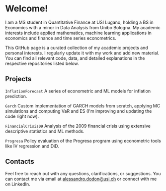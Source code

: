# Welcome!

I am a MS student in Quantitative Finance at USI Lugano, holding a BS in Economics with a minor in Data Analysis from Unibo Bologna. My academic interests include applied mathematics, machine learning applications in economics and finance and time series econometrics.

This GitHub page is a curated collection of my academic projects and personal interests. I regularly update it with my work and add new material. You can find all relevant code, data, and detailed explanations in the respective repositories listed below.

## Projects

`InflationForecast` A series of econometric and ML models for inflation prediction.

`Garch` Custom implementation of GARCH models from scratch, applying MC simulations and computing VaR and ES (I'm improving and updating the code right now).

`FinancialCrisis09` Analysis of the 2009 financial crisis using extensive descriptive statistics and ML methods.

`Progresa` Policy evaluation of the Progresa program using econometric tools like IV regression and DiD.

## Contacts

Feel free to reach out with any questions, clarifications, or suggestions. You can contact me via email at alessandro.dodon@usi.ch or connect with me on LinkedIn.


